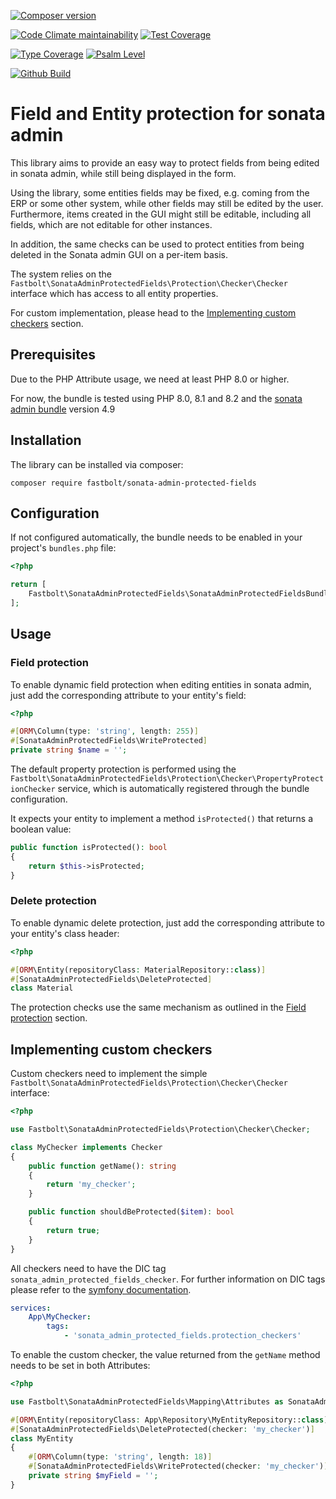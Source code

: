 [![Composer version](https://img.shields.io/packagist/v/fastbolt/sonata-admin-protected-fields)](https://packagist.org/packages/fastbolt/sonata-admin-protected-fields)

[![Code Climate maintainability](https://img.shields.io/codeclimate/maintainability/fastbolt/sonata-admin-protected-fields)](https://codeclimate.com/github/fastbolt/sonata-admin-protected-fields)
[![Test Coverage](https://img.shields.io/codecov/c/github/fastbolt/sonata-admin-protected-fields)](https://app.codecov.io/gh/fastbolt/sonata-admin-protected-fields/)

[![Type Coverage](https://shepherd.dev/github/fastbolt/sonata-admin-protected-fields/coverage.svg)](https://shepherd.dev/github/fastbolt/sonata-admin-protected-fields)
[![Psalm Level](https://shepherd.dev/github/fastbolt/sonata-admin-protected-fields/level.svg)](https://shepherd.dev/github/fastbolt/sonata-admin-protected-fields)

[![Github Build](https://img.shields.io/github/workflow/status/fastbolt/sonata-admin-protected-fields/CI/main)](https://github.com/fastbolt/sonata-admin-protected-fields/actions)

# Field and Entity protection for sonata admin

This library aims to provide an easy way to protect fields from being edited in sonata admin, while still being displayed in the form.

Using the library, some entities fields may be fixed, e.g. coming from the ERP or some other system, while other fields may still be edited by the user. Furthermore, items created in the GUI might still be editable, including all fields, which are not editable for other instances.

In addition, the same checks can be used to protect entities from being deleted in the Sonata admin GUI on a per-item basis. 

The system relies on the `Fastbolt\SonataAdminProtectedFields\Protection\Checker\Checker` interface which has access to all entity properties.

For custom implementation, please head to the [Implementing custom checkers](#implementing-custom-checkers) section.

## Prerequisites

Due to the PHP Attribute usage, we need at least PHP 8.0 or higher.

For now, the bundle is tested using PHP 8.0, 8.1 and 8.2 and the [sonata admin bundle](https://github.com/sonata-project/SonataAdminBundle) version 4.9

## Installation

The library can be installed via composer:

```
composer require fastbolt/sonata-admin-protected-fields
```

## Configuration

If not configured automatically, the bundle needs to be enabled in your project's `bundles.php` file:

```php
<?php

return [
    Fastbolt\SonataAdminProtectedFields\SonataAdminProtectedFieldsBundle::class => ['all' => true],
];
```

## Usage

### Field protection

To enable dynamic field protection when editing entities in sonata admin, just add the corresponding attribute to your entity's field:

```php
<?php

#[ORM\Column(type: 'string', length: 255)]
#[SonataAdminProtectedFields\WriteProtected]
private string $name = '';
```

The default property protection is performed using the `Fastbolt\SonataAdminProtectedFields\Protection\Checker\PropertyProtectionChecker` service, which is automatically registered through the bundle configuration.

It expects your entity to implement a method `isProtected()` that returns a boolean value:

```php
public function isProtected(): bool
{
    return $this->isProtected;
}
```

### Delete protection

To enable dynamic delete protection, just add the corresponding attribute to your entity's class header:

```php
<?php

#[ORM\Entity(repositoryClass: MaterialRepository::class)]
#[SonataAdminProtectedFields\DeleteProtected]
class Material
```

The protection checks use the same mechanism as outlined in the [Field protection](#field-protection) section.

## Implementing custom checkers

Custom checkers need to implement the simple `Fastbolt\SonataAdminProtectedFields\Protection\Checker\Checker` interface:

```php
<?php

use Fastbolt\SonataAdminProtectedFields\Protection\Checker\Checker;

class MyChecker implements Checker
{
    public function getName(): string
    {
        return 'my_checker';
    }

    public function shouldBeProtected($item): bool 
    {
        return true;    
    }
}
```

All checkers need to have the DIC tag `sonata_admin_protected_fields_checker`. For further information on DIC tags 
please refer to the [symfony documentation](https://symfony.com/doc/current/service_container/tags.html). 

```yaml
services:
    App\MyChecker:
        tags:
            - 'sonata_admin_protected_fields.protection_checkers'
```

To enable the custom checker, the value returned from the `getName` method needs to be set in both Attributes:

```php
<?php

use Fastbolt\SonataAdminProtectedFields\Mapping\Attributes as SonataAdminProtectedFields;

#[ORM\Entity(repositoryClass: App\Repository\MyEntityRepository::class)]
#[SonataAdminProtectedFields\DeleteProtected(checker: 'my_checker')]
class MyEntity
{
    #[ORM\Column(type: 'string', length: 18)]
    #[SonataAdminProtectedFields\WriteProtected(checker: 'my_checker')]
    private string $myField = '';
}
```

